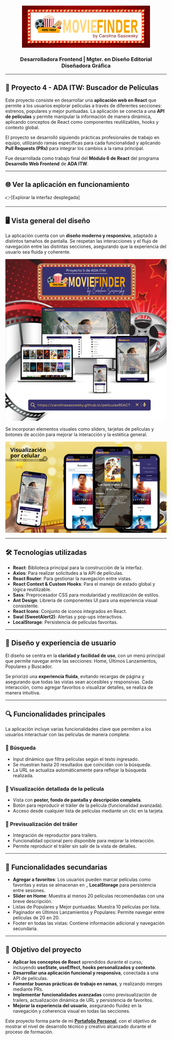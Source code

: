<p align="center">
  <img src="assets/marquesina_cabecera.png" alt="Encabezado Buscador de Peliculas" width="400">
</p>

### <p align="center"> Desarrolladora Frontend | Mgter. en Diseño Editorial <br>Diseñadora Gráfica </p>

________________________________

## 🌟 Proyecto 4 - ADA ITW: Buscador de Películas

Este proyecto consiste en desarrollar una **aplicación web en React** que permite a los usuarios explorar películas a través de diferentes secciones: estrenos, populares y mejor puntuadas. La aplicación se conecta a una **API de películas** y permite manipular la información de manera dinámica, aplicando conceptos de React como componentes reutilizables, hooks y contexto global.  

El proyecto se desarrolló siguiendo prácticas profesionales de trabajo en equipo, utilizando ramas específicas para cada funcionalidad y aplicando **Pull Requests (PRs)** para integrar los cambios a la rama principal.


Fue desarrollada como trabajo final del **Módulo 6 de React** del programa **Desarrollo Web Frontend** de **ADA ITW**.

________________________________

## 🌐 Ver la aplicación en funcionamiento

👉[Explorar la interfaz desplegada]


________________________________

## 🖥️ Vista general del diseño

La aplicación cuenta con un **diseño moderno y responsivo**, adaptado a distintos tamaños de pantalla. Se respetan las interacciones y el flujo de navegación entre las distintas secciones, asegurando que la experiencia del usuario sea fluida y coherente.

<p align="center">
  <img src="assets/portadaREADME_buscadorDePelis.png" alt="Diseño responsivo del buscador de películas">
</p>

Se incorporan elementos visuales como sliders, tarjetas de películas y botones de acción para mejorar la interacción y la estética general.


<p align="center">
  <img src="assets/visualizacion_por_celular.png" alt="Diseño responsivo del buscador de peliculas">
</p>

________________________________

## 🛠️ Tecnologías utilizadas

- **React**: Biblioteca principal para la construcción de la interfaz.  
- **Axios**: Para realizar solicitudes a la API de películas.  
- **React Router**: Para gestionar la navegación entre vistas.  
- **React Context & Custom Hooks**: Para el manejo de estado global y lógica reutilizable.  
- **Sass**: Preprocesador CSS para modularidad y reutilización de estilos.  
- **Ant Design**: Librería de componentes UI para una experiencia visual consistente.  
- **React Icons**: Conjunto de iconos integrados en React.  
- **Swal (SweetAlert2)**: Alertas y pop-ups interactivos.  
- **LocalStorage**: Persistencia de películas favoritas.  

________________________________

## 🎨 Diseño y experiencia de usuario

El diseño se centra en la **claridad y facilidad de uso**, con un menú principal que permite navegar entre las secciones: Home, Últimos Lanzamientos, Populares y Buscador.  

Se priorizó una **experiencia fluida**, evitando recargas de página y asegurando que todas las vistas sean accesibles y responsivas. Cada interacción, como agregar favoritos o visualizar detalles, se realiza de manera intuitiva.

________________________________

## 🔍 Funcionalidades principales

La aplicación incluye varias funcionalidades clave que permiten a los usuarios interactuar con las películas de manera completa:

### 🔹 Búsqueda
- Input dinámico que filtra películas según el texto ingresado.  
- Se muestran hasta 20 resultados que coincidan con la búsqueda.  
- La URL se actualiza automáticamente para reflejar la búsqueda realizada.

### 🔹 Visualización detallada de la película
- Vista con **poster, fondo de pantalla y descripción completa**.  
- Botón para reproducir el tráiler de la película (funcionalidad avanzada).  
- Acceso desde cualquier lista de películas mediante un clic en la tarjeta.  

### 🔹 Previsualización del tráiler
- Integración de reproductor para trailers.  
- Funcionalidad opcional pero disponible para mejorar la interacción.  
- Permite reproducir el tráiler sin salir de la vista de detalles.

________________________________

## 🧩 Funcionalidades secundarias

- **Agregar a favoritos**: Los usuarios pueden marcar películas como favoritas y estas se almacenan en _ **LocalStorage** para persistencia entre sesiones.  
- **Slider en Home**: Muestra al menos 20 películas recomendadas con una breve descripción.  
- Listas de Populares y Mejor puntuadas: Muestra 10 películas por lista.  
- Paginador en Últimos Lanzamientos y Populares: Permite navegar entre películas de 20 en 20.  
- Footer en todas las vistas: Contiene información adicional y navegación secundaria. 

________________________________

## 📂 Objetivo del proyecto

- **Aplicar los conceptos de React** aprendidos durante el curso, incluyendo **useState, useEffect, hooks personalizados y contexto**.  
- **Desarrollar una aplicación funcional y responsiva**, conectada a una API de películas.  
- **Fomentar buenas prácticas de trabajo en ramas**, y realizando merges mediante PRs.  
- **Implementar funcionalidades avanzadas** como previsualización de trailers, actualización dinámica de URL y persistencia de favoritos.  
- **Mejorar la experiencia del usuario**, asegurando fluidez en la navegación y coherencia visual en todas las secciones.

Este proyecto forma parte de mi [**Portafolio Personal**](https://carolinasasowsky.github.io/proyecto-portafolio/), con el objetivo de mostrar el nivel de desarrollo técnico y creativo alcanzado durante el proceso de formación.
